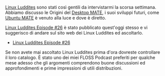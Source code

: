 <!--
.. title: MATE interview with Linux Luddites
.. slug: mate-interview-with-linux-luddites
.. date: 2014-10-13 18:55:32 UTC
.. tags: MATE,Ubuntu MATE,Linux Luddites,interview
.. link: https://linuxluddites.com/shows/episode-26
.. description:
.. type: text
.. author: Martin Wimpress
-->

[Linux Luddites](https://linuxluddites.com) sono stati così gentili da intervistarmi
la scorsa settimana. Abbiamo discusso le Origini del [Desktop MATE](https://mate-desktop.org),
i suoi sviluppi futuri, come [Ubuntu MATE](https://ubuntu-mate.org) è venuto alla luce
e dove è diretto.

[Linux Luddites Episode #26](https://linuxluddites.com/shows/episode-26) è stato pubblicato quest'oggi stesso e vi suggerisco di andare sul sito web dei Linux Luddites
ed ascoltarlo.

  * [Linux Luddites Episode #26](https://linuxluddites.com/shows/episode-26)

Se non avete mai ascoltato Linux Luddites prima d'ora dovreste controllare
il loro catalogo. È stato uno dei miei FLOSS Podcast preferiti per qualche
mese adesso che gli argomenti comprendono buone discussioni ed approfondimenti e prime impressioni di utili distribuzioni. 
